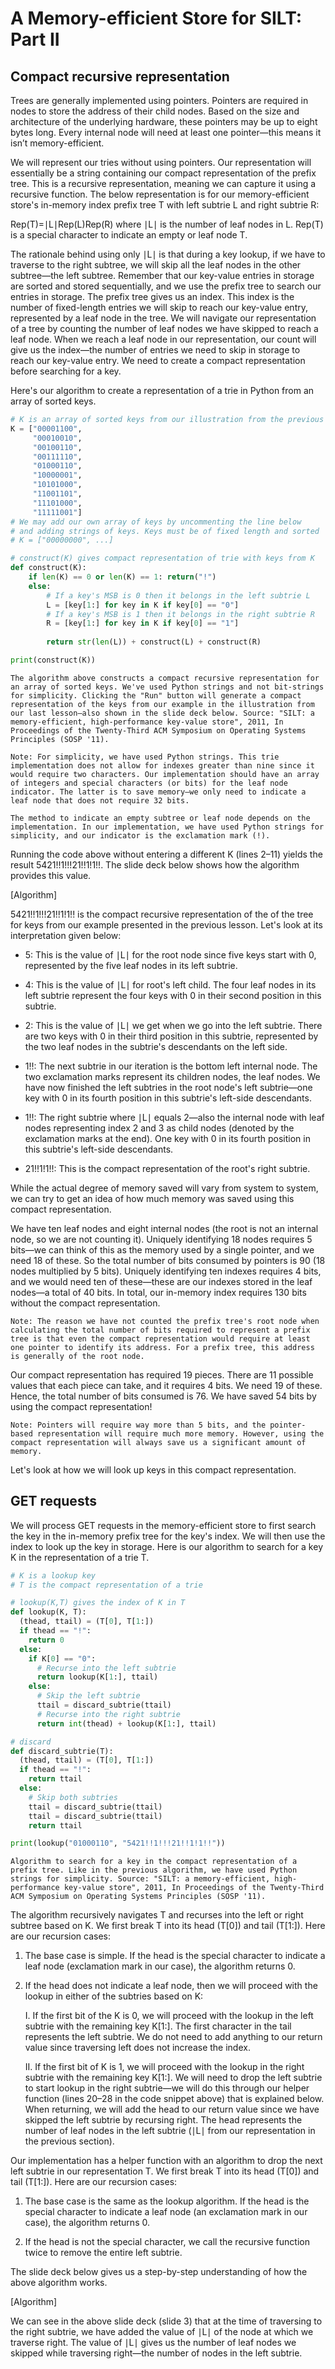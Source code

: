 # A Memory-efficient Store for SILT: Part II
## Compact recursive representation
Trees are generally implemented using pointers. Pointers are required in nodes to store the address of their child nodes. Based on the size and architecture of the underlying hardware, these pointers may be up to eight bytes long. Every internal node will need at least one pointer—this means it isn’t memory-efficient.

We will represent our tries without using pointers. Our representation will essentially be a string containing our compact representation of the prefix tree. This is a recursive representation, meaning we can capture it using a recursive function. The below representation is for our memory-efficient store's in-memory index prefix tree T with left subtrie L and right subtrie R:

  Rep(T)=∣L∣Rep(L)Rep(R)
where ∣L∣ is the number of leaf nodes in L. Rep(T) is a special character to indicate an empty or leaf node T.

The rationale behind using only ∣L∣ is that during a key lookup, if we have to traverse to the right subtree, we will skip all the leaf nodes in the other subtree—the left subtree. Remember that our key-value entries in storage are sorted and stored sequentially, and we use the prefix tree to search our entries in storage. The prefix tree gives us an index. This index is the number of fixed-length entries we will skip to reach our key-value entry, represented by a leaf node in the tree. We will navigate our representation of a tree by counting the number of leaf nodes we have skipped to reach a leaf node. When we reach a leaf node in our representation, our count will give us the index—the number of entries we need to skip in storage to reach our key-value entry. We need to create a compact representation before searching for a key.

Here's our algorithm to create a representation of a trie in Python from an array of sorted keys.

```python
# K is an array of sorted keys from our illustration from the previous lesson
K = ["00001100",
     "00010010",
     "00100110",
     "00111110",
     "01000110",
     "10000001",
     "10101000",
     "11001101",
     "11101000",
     "11111001"]
# We may add our own array of keys by uncommenting the line below
# and adding strings of keys. Keys must be of fixed length and sorted
# K = ["00000000", ...]

# construct(K) gives compact representation of trie with keys from K
def construct(K):
    if len(K) == 0 or len(K) == 1: return("!")
    else:
        # If a key's MSB is 0 then it belongs in the left subtrie L
        L = [key[1:] for key in K if key[0] == "0"]
        # If a key's MSB is 1 then it belongs in the right subtrie R
        R = [key[1:] for key in K if key[0] == "1"]
        
        return str(len(L)) + construct(L) + construct(R)

print(construct(K))
```

```
The algorithm above constructs a compact recursive representation for an array of sorted keys. We've used Python strings and not bit-strings for simplicity. Clicking the "Run" button will generate a compact representation of the keys from our example in the illustration from our last lesson—also shown in the slide deck below. Source: "SILT: a memory-efficient, high-performance key-value store", 2011, In Proceedings of the Twenty-Third ACM Symposium on Operating Systems Principles (SOSP '11).
```

```
Note: For simplicity, we have used Python strings. This trie implementation does not allow for indexes greater than nine since it would require two characters. Our implementation should have an array of integers and special characters (or bits) for the leaf node indicator. The latter is to save memory—we only need to indicate a leaf node that does not require 32 bits.

The method to indicate an empty subtree or leaf node depends on the implementation. In our implementation, we have used Python strings for simplicity, and our indicator is the exclamation mark (!).
```

Running the code above without entering a different K (lines 2–11) yields the result 5421!!1!!!21!!1!1!!. The slide deck below shows how the algorithm provides this value.

[Algorithm]

5421!!1!!!21!!1!1!! is the compact recursive representation of the of the tree for keys from our example presented in the previous lesson. Let's look at its interpretation given below:

- 5: This is the value of ∣L∣ for the root node since five keys start with 0, represented by the five leaf nodes in its left subtrie.

- 4: This is the value of ∣L∣ for root's left child. The four leaf nodes in its left subtrie represent the four keys with 0 in their second position in this subtrie.

- 2: This is the value of ∣L∣ we get when we go into the left subtrie. There are two keys with 0 in their third position in this subtrie, represented by the two leaf nodes in the subtrie's descendants on the left side.

- 1!!: The next subtrie in our iteration is the bottom left internal node. The two exclamation marks represent its children nodes, the leaf nodes. We have now finished the left subtries in the root node's left subtrie—one key with 0 in its fourth position in this subtrie's left-side descendants.

- 1!!: The right subtrie where ∣L∣ equals 2—also the internal node with leaf nodes representing index 2 and 3 as child nodes (denoted by the exclamation marks at the end). One key with 0 in its fourth position in this subtrie's left-side descendants.

- 21!!1!1!!: This is the compact representation of the root's right subtrie.

While the actual degree of memory saved will vary from system to system, we can try to get an idea of how much memory was saved using this compact representation.

We have ten leaf nodes and eight internal nodes (the root is not an internal node, so we are not counting it). Uniquely identifying 18 nodes requires 5 bits—we can think of this as the memory used by a single pointer, and we need 18 of these. So the total number of bits consumed by pointers is 90 (18 nodes multiplied by 5 bits). Uniquely identifying ten indexes requires 4 bits, and we would need ten of these—these are our indexes stored in the leaf nodes—a total of 40 bits. In total, our in-memory index requires 130 bits without the compact representation.
```
Note: The reason we have not counted the prefix tree's root node when calculating the total number of bits required to represent a prefix tree is that even the compact representation would require at least one pointer to identify its address. For a prefix tree, this address is generally of the root node.
```
Our compact representation has required 19 pieces. There are 11 possible values that each piece can take, and it requires 4 bits. We need 19 of these. Hence, the total number of bits consumed is 76. We have saved 54 bits by using the compact representation!
```
Note: Pointers will require way more than 5 bits, and the pointer-based representation will require much more memory. However, using the compact representation will always save us a significant amount of memory.
```
Let's look at how we will look up keys in this compact representation.



## GET requests
We will process GET requests in the memory-efficient store to first search the key in the in-memory prefix tree for the key's index. We will then use the index to look up the key in storage. Here is our algorithm to search for a key K in the representation of a trie T.

```python
# K is a lookup key
# T is the compact representation of a trie

# lookup(K,T) gives the index of K in T
def lookup(K, T):
  (thead, ttail) = (T[0], T[1:])
  if thead == "!":
    return 0
  else:
    if K[0] == "0":
      # Recurse into the left subtrie
      return lookup(K[1:], ttail)
    else:
      # Skip the left subtrie
      ttail = discard_subtrie(ttail)
      # Recurse into the right subtrie
      return int(thead) + lookup(K[1:], ttail)

# discard 
def discard_subtrie(T):
  (thead, ttail) = (T[0], T[1:])
  if thead == "!":
    return ttail
  else:
    # Skip both subtries
    ttail = discard_subtrie(ttail)
    ttail = discard_subtrie(ttail)
    return ttail

print(lookup("01000110", "5421!!1!!!21!!1!1!!"))
```

```
Algorithm to search for a key in the compact representation of a prefix tree. Like in the previous algorithm, we have used Python strings for simplicity. Source: "SILT: a memory-efficient, high-performance key-value store", 2011, In Proceedings of the Twenty-Third ACM Symposium on Operating Systems Principles (SOSP '11).
```

The algorithm recursively navigates T and recurses into the left or right subtree based on K. We first break T into its head (T[0]) and tail (T[1:]). Here are our recursion cases:

1. The base case is simple. If the head is the special character to indicate a leaf node (exclamation mark in our case), the algorithm returns 0.

2. If the head does not indicate a leaf node, then we will proceed with the lookup in either of the subtries based on K:

    I. If the first bit of the K is 0, we will proceed with the lookup in the left subtrie with the remaining key K[1:]. The first character in the tail represents the left subtrie. We do not need to add anything to our return value since traversing left does not increase the index.

    II. If the first bit of K is 1, we will proceed with the lookup in the right subtrie with the remaining key K[1:]. We will need to drop the left subtrie to start lookup in the right subtrie—we will do this through our helper function (lines 20–28 in the code snippet above) that is explained below. When returning, we will add the head to our return value since we have skipped the left subtrie by recursing right. The head represents the number of leaf nodes in the left subtrie (∣L∣ from our representation in the previous section).

Our implementation has a helper function with an algorithm to drop the next left subtrie in our representation T. We first break T into its head (T[0]) and tail (T[1:]). Here are our recursion cases:

1. The base case is the same as the lookup algorithm. If the head is the special character to indicate a leaf node (an exclamation mark in our case), the algorithm returns 0.

2. If the head is not the special character, we call the recursive function twice to remove the entire left subtrie.

The slide deck below gives us a step-by-step understanding of how the above algorithm works.

[Algorithm]

We can see in the above slide deck (slide 3) that at the time of traversing to the right subtrie, we have added the value of ∣L∣ of the node at which we traverse right. The value of ∣L∣
 gives us the number of leaf nodes we skipped while traversing right—the number of nodes in the left subtrie.
 
